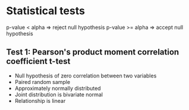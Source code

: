 # Statistical tests

p-value < alpha => reject null hypothesis
p-value >= alpha => accept null hypothesis

## Test 1: Pearson's product moment correlation coefficient t-test

- Null hypothesis of zero correlation between two variables
- Paired random sample
- Approximately normally distributed
- Joint distribution is bivariate normal
- Relationship is linear